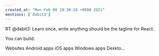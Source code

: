 ```yaml
---
created_at: "Mon Feb 08 19:30:28 +0000 2021"
mentions: ['dabit3']
---
```


RT @dabit3: Learn once, write anything should be the tagline for React.

You can build:

Websites
Android apps
iOS apps
Windows apps
Deskto…